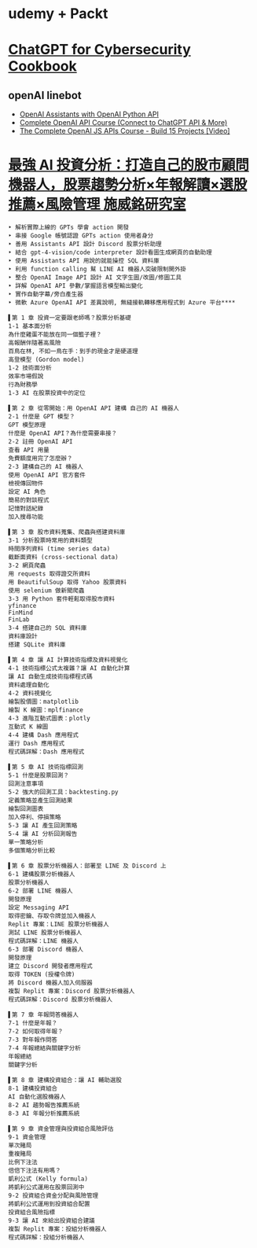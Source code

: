 # udemy + Packt

# [ChatGPT for Cybersecurity Cookbook](https://www.packtpub.com/product/chatgpt-for-cybersecurity-cookbook/9781805124047)
## openAI linebot
- [OpenAI Assistants with OpenAI Python API]()
- [Complete OpenAI API Course (Connect to ChatGPT API & More)](https://www.udemy.com/course/complete-openai-api-course-connect-to-chatgpt-api-more/learn/lecture/40747430#overview)
- [The Complete OpenAI JS APIs Course - Build 15 Projects [Video]](https://www.packtpub.com/product/the-complete-openai-js-apis-course-build-15-projects-video/9781835466728)

# [最強 AI 投資分析：打造自己的股市顧問機器人，股票趨勢分析×年報解讀×選股推薦×風險管理 施威銘研究室](https://www.tenlong.com.tw/products/9789863127727?list_name=c-robots)
```
‣ 解析實際上線的 GPTs 學會 action 開發
‣ 串接 Google 帳號認證 GPTs action 使用者身分
‣ 善用 Assistants API 設計 Discord 股票分析助理
‣ 結合 gpt-4-vision/code interpreter 設計看圖生成網頁的自動助理
‣ 使用 Assistants API 用說的就能操控 SQL 資料庫
‣ 利用 function calling 幫 LINE AI 機器人突破限制開外掛
‣ 整合 OpenAI Image API 設計 AI 文字生圖/改圖/修圖工具
‣ 詳解 OpenAI API 參數/掌握語言模型輸出變化
‣ 實作自動字幕/旁白產生器
‣ 微軟 Azure OpenAI API 差異說明, 無縫接軌轉移應用程式到 Azure 平台****
```

```
▌第 1 章 投資一定要跟老師嗎？股票分析基礎
1-1 基本面分析
為什麼雞蛋不能放在同一個籃子裡？
高報酬伴隨著高風險
百鳥在林, 不如一鳥在手：到手的現金才是硬道理
高登模型 (Gordon model)
1-2 技術面分析
效率市場假說
行為財務學
1-3 AI 在股票投資中的定位

▌第 2 章 從零開始：用 OpenAI API 建構 自己的 AI 機器人
2-1 什麼是 GPT 模型？
GPT 模型原理
什麼是 OpenAI API？為什麼需要串接？
2-2 註冊 OpenAI API
查看 API 用量
免費額度用完了怎麼辦？
2-3 建構自己的 AI 機器人
使用 OpenAI API 官方套件
檢視傳回物件
設定 AI 角色
簡易的對談程式
記憶對話紀錄
加入搜尋功能

▌第 3 章 股市資料蒐集、爬蟲與搭建資料庫
3-1 分析股票時常用的資料類型
時間序列資料 (time series data)
截斷面資料 (cross-sectional data)
3-2 網頁爬蟲
用 requests 取得證交所資料
用 BeautifulSoup 取得 Yahoo 股票資料
使用 selenium 做新聞爬蟲
3-3 用 Python 套件輕鬆取得股市資料
yfinance
FinMind
FinLab
3-4 搭建自己的 SQL 資料庫
資料庫設計
搭建 SQLite 資料庫

▌第 4 章 讓 AI 計算技術指標及資料視覺化
4-1 技術指標公式太複雜？讓 AI 自動化計算
讓 AI 自動生成技術指標程式碼
資料處理自動化
4-2 資料視覺化
繪製股價圖：matplotlib
繪製 K 線圖：mplfinance
4-3 進階互動式圖表：plotly
互動式 K 線圖
4-4 建構 Dash 應用程式
運行 Dash 應用程式
程式碼詳解：Dash 應用程式

▌第 5 章 AI 技術指標回測
5-1 什麼是股票回測？
回測注意事項
5-2 強大的回測工具：backtesting.py
定義策略並產生回測結果
繪製回測圖表
加入停利、停損策略
5-3 讓 AI 產生回測策略
5-4 讓 AI 分析回測報告
單一策略分析
多個策略分析比較

▌第 6 章 股票分析機器人：部署至 LINE 及 Discord 上
6-1 建構股票分析機器人
股票分析機器人
6-2 部署 LINE 機器人
開發原理
設定 Messaging API
取得密鑰、存取令牌並加入機器人
Replit 專案：LINE 股票分析機器人
測試 LINE 股票分析機器人
程式碼詳解：LINE 機器人
6-3 部署 Discord 機器人
開發原理
建立 Discord 開發者應用程式
取得 TOKEN (授權令牌)
將 Discord 機器人加入伺服器
複製 Replit 專案：Discord 股票分析機器人
程式碼詳解：Discord 股票分析機器人

▌第 7 章 年報問答機器人
7-1 什麼是年報？
7-2 如何取得年報？
7-3 對年報作問答
7-4 年報總結與關鍵字分析
年報總結
關鍵字分析

▌第 8 章 建構投資組合：讓 AI 輔助選股
8-1 建構投資組合
AI 自動化選股機器人
8-2 AI 趨勢報告推薦系統
8-3 AI 年報分析推薦系統

▌第 9 章 資金管理與投資組合風險評估
9-1 資金管理
單次賭局
重複賭局
比例下注法
倍倍下注法有用嗎？
凱利公式 (Kelly formula)
將凱利公式運用在股票回測中
9-2 投資組合資金分配與風險管理
將凱利公式運用到投資組合配置
投資組合風險指標
9-3 讓 AI 來給出投資組合建議
複製 Replit 專案：投組分析機器人
程式碼詳解：投組分析機器人
```
